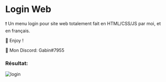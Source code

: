 # Login Web
❗ Un menu login pour site web totalement fait en HTML/CSS/JS par moi, et en français.

💖 Enjoy !

🎫 Mon Discord: Gabin#7955

### Résultat:

![login](https://user-images.githubusercontent.com/79531012/120941300-221be100-c722-11eb-8562-8838eccb19a3.PNG)
